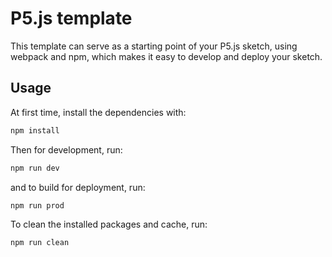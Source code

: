 # P5.js template

This template can serve as a starting point of your P5.js sketch, using webpack
and npm, which makes it easy to develop and deploy your sketch.

## Usage

At first time, install the dependencies with:

```sh
npm install
```

Then for development, run:

```sh
npm run dev
```

and to build for deployment, run:

```sh
npm run prod
```

To clean the installed packages and cache, run:

```sh
npm run clean
```
